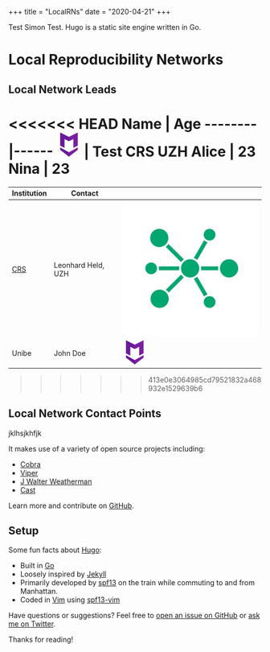 +++
title = "LocalRNs"
date = "2020-04-21"
+++


Test Simon Test. Hugo is a static site engine written in Go.

# Local Reproducibility Networks

## Local Network Leads
<<<<<<< HEAD
   Name | Age
--------|------
    ![alt text](https://github.com/adam-p/markdown-here/raw/master/src/common/images/icon48.png "Logo Title Text 1") | Test CRS UZH
  Alice | 23
  Nina | 23
=======


Institution|   Contact   |  |
--------------|-------------|---|
[CRS](https://www.crs.uzh.ch)| Leonhard Held, UZH |![alt text](./../img/logo.jpg "Logo Title Text 1")  |
Unibe | John Doe           |![alt text](https://github.com/adam-p/markdown-here/raw/master/src/common/images/icon48.png "Logo Title Text 1")  |
>>>>>>> 413e0e3064985cd79521832a468932e1529639b6

## Local Network Contact Points
jklhsjkhfjk

It makes use of a variety of open source projects including:

* [Cobra](https://github.com/spf13/cobra)
* [Viper](https://github.com/spf13/viper)
* [J Walter Weatherman](https://github.com/spf13/jWalterWeatherman)
* [Cast](https://github.com/spf13/cast)

Learn more and contribute on [GitHub](https://github.com/spf13).

## Setup

Some fun facts about [Hugo](http://gohugo.io/):

* Built in [Go](http://golang.org/)
* Loosely inspired by [Jekyll](http://jekyllrb.com/)
* Primarily developed by [spf13](http://spf13.com/) on the train while commuting to and from Manhattan.
* Coded in [Vim](http://vim.org) using [spf13-vim](http://vim.spf13.com/)

Have questions or suggestions? Feel free to [open an issue on GitHub](https://github.com/spf13/hugo/issues/new) or [ask me on Twitter](https://twitter.com/spf13).

Thanks for reading!
